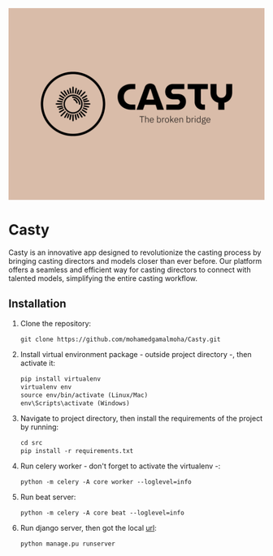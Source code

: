 ![Design](static/images/logo.png)
# Casty
Casty is an innovative app designed to revolutionize the casting process by bringing casting directors and models closer than ever before. Our platform offers a seamless and efficient way for casting directors to connect with talented models, simplifying the entire casting workflow.


## Installation

1. Clone the repository:
   ```shell
   git clone https://github.com/mohamedgamalmoha/Casty.git
   ```
2. Install virtual environment package - outside project directory -, then activate it:
    ```shell
    pip install virtualenv
    virtualenv env 
    source env/bin/activate (Linux/Mac)
    env\Scripts\activate (Windows)
    ```
3. Navigate to project directory, then install the requirements of the project by running:
    ```shell
    cd src
    pip install -r requirements.txt
    ```
4. Run celery worker - don't forget to activate the virtualenv -:
    ```shell
    python -m celery -A core worker --loglevel=info
    ```
5. Run beat server:
    ```shell
    python -m celery -A core beat --loglevel=info
    ```
6. Run django server, then got the local [url](http://127.0.0.1:8000/):
    ```shell
    python manage.pu runserver 
    ```
